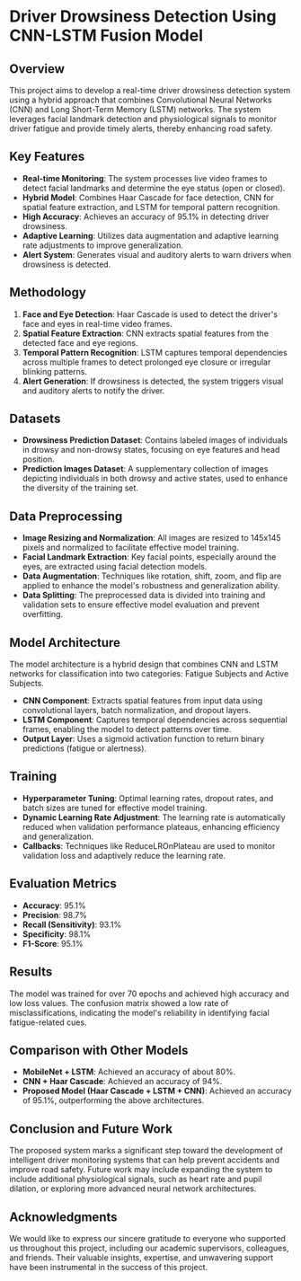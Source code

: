 # Driver Drowsiness Detection Using CNN-LSTM Fusion Model

## Overview

This project aims to develop a real-time driver drowsiness detection system using a hybrid approach that combines Convolutional Neural Networks (CNN) and Long Short-Term Memory (LSTM) networks. The system leverages facial landmark detection and physiological signals to monitor driver fatigue and provide timely alerts, thereby enhancing road safety.

## Key Features

- **Real-time Monitoring**: The system processes live video frames to detect facial landmarks and determine the eye status (open or closed).
- **Hybrid Model**: Combines Haar Cascade for face detection, CNN for spatial feature extraction, and LSTM for temporal pattern recognition.
- **High Accuracy**: Achieves an accuracy of 95.1% in detecting driver drowsiness.
- **Adaptive Learning**: Utilizes data augmentation and adaptive learning rate adjustments to improve generalization.
- **Alert System**: Generates visual and auditory alerts to warn drivers when drowsiness is detected.

## Methodology

1. **Face and Eye Detection**: Haar Cascade is used to detect the driver's face and eyes in real-time video frames.
2. **Spatial Feature Extraction**: CNN extracts spatial features from the detected face and eye regions.
3. **Temporal Pattern Recognition**: LSTM captures temporal dependencies across multiple frames to detect prolonged eye closure or irregular blinking patterns.
4. **Alert Generation**: If drowsiness is detected, the system triggers visual and auditory alerts to notify the driver.

## Datasets

- **Drowsiness Prediction Dataset**: Contains labeled images of individuals in drowsy and non-drowsy states, focusing on eye features and head position.
- **Prediction Images Dataset**: A supplementary collection of images depicting individuals in both drowsy and active states, used to enhance the diversity of the training set.

## Data Preprocessing

- **Image Resizing and Normalization**: All images are resized to 145x145 pixels and normalized to facilitate effective model training.
- **Facial Landmark Extraction**: Key facial points, especially around the eyes, are extracted using facial detection models.
- **Data Augmentation**: Techniques like rotation, shift, zoom, and flip are applied to enhance the model's robustness and generalization ability.
- **Data Splitting**: The preprocessed data is divided into training and validation sets to ensure effective model evaluation and prevent overfitting.

## Model Architecture

The model architecture is a hybrid design that combines CNN and LSTM networks for classification into two categories: Fatigue Subjects and Active Subjects.

- **CNN Component**: Extracts spatial features from input data using convolutional layers, batch normalization, and dropout layers.
- **LSTM Component**: Captures temporal dependencies across sequential frames, enabling the model to detect patterns over time.
- **Output Layer**: Uses a sigmoid activation function to return binary predictions (fatigue or alertness).

## Training

- **Hyperparameter Tuning**: Optimal learning rates, dropout rates, and batch sizes are tuned for effective model training.
- **Dynamic Learning Rate Adjustment**: The learning rate is automatically reduced when validation performance plateaus, enhancing efficiency and generalization.
- **Callbacks**: Techniques like ReduceLROnPlateau are used to monitor validation loss and adaptively reduce the learning rate.

## Evaluation Metrics

- **Accuracy**: 95.1%
- **Precision**: 98.7%
- **Recall (Sensitivity)**: 93.1%
- **Specificity**: 98.1%
- **F1-Score**: 95.1%

## Results

The model was trained for over 70 epochs and achieved high accuracy and low loss values. The confusion matrix showed a low rate of misclassifications, indicating the model's reliability in identifying facial fatigue-related cues.

## Comparison with Other Models

- **MobileNet + LSTM**: Achieved an accuracy of about 80%.
- **CNN + Haar Cascade**: Achieved an accuracy of 94%.
- **Proposed Model (Haar Cascade + LSTM + CNN)**: Achieved an accuracy of 95.1%, outperforming the above architectures.

## Conclusion and Future Work

The proposed system marks a significant step toward the development of intelligent driver monitoring systems that can help prevent accidents and improve road safety. Future work may include expanding the system to include additional physiological signals, such as heart rate and pupil dilation, or exploring more advanced neural network architectures.

## Acknowledgments

We would like to express our sincere gratitude to everyone who supported us throughout this project, including our academic supervisors, colleagues, and friends. Their valuable insights, expertise, and unwavering support have been instrumental in the success of this project.
